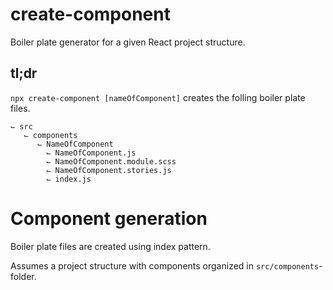 # create-component

Boiler plate generator for a given React project structure.

## tl;dr

`npx create-component [nameOfComponent]` creates the folling boiler plate files.

```
⌙ src
   ⌙ components
      ⌙ NameOfComponent
        ⌙ NameOfComponent.js
        ⌙ NameOfComponent.module.scss
        ⌙ NameOfComponent.stories.js
        ⌙ index.js
```

# Component generation

Boiler plate files are created using index pattern.

Assumes a project structure with components organized in `src/components`-folder.
